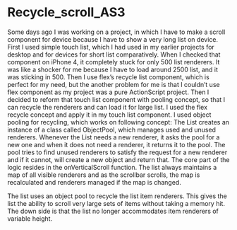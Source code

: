 Recycle_scroll_AS3
==================


Some days ago I was working on a project, in which I have to make a scroll component for device because I have to show a very long list on device. First I used simple touch list, which I had used in my earlier projects for desktop and for devices for short list comparatively. When I checked that component on iPhone 4, it completely stuck for only 500 list renderers. It was like a shocker for me because I have to load around 2500 list, and it was sticking in 500.
Then I use flex’s recycle list component, which is perfect for my need, but the another problem for me is that I couldn’t use flex component as my project was a pure ActionScript project.
Then I decided to reform that touch list component with pooling concept, so that I can recycle the renderers and can load it for large list. I used the flex recycle concept and apply it in my touch list component. I used object pooling for recycling, which works on following concept: 
The List creates an instance of a class called ObjectPool, which manages used and unused renderers. Whenever the List needs a new renderer, it asks the pool for a new one and when it does not need a renderer, it returns it to the pool. The pool tries to find unused renderers to satisfy the request for a new renderer and if it cannot, will create a new object and return that.
The core part of the logic resides in the onVerticalScroll function. The list always maintains a map of all visible renderers and as the scrollbar scrolls, the map is recalculated and renderers managed if the map is changed. 


The list uses an object pool to recycle the list item renderers. This gives the list the ability to scroll very large sets of items without taking a memory hit. The down side is that the list no longer accommodates item renderers of variable height.
